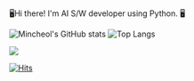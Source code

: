 
🖥️Hi there! I'm AI S/W developer using Python. 🖥️



![Mincheol's GitHub stats](https://github-readme-stats-git-addprogressrankicon-rickstaa.vercel.app/api?username=kimminchol1&hide=prs)
![Top Langs](https://github-readme-stats.vercel.app/api/top-langs/?username=kimminchol1&layout=compact)

<img src="https://img.shields.io/badge/JavaScript-f7df1e?style=flat-square&logo=JavaScript&logoColor=white"/>

[![Hits](https://hits.seeyoufarm.com/api/count/incr/badge.svg?url=https://github.com/kimminchol1/kimminchol1.git%2Fgjbae1212%2Fhit-counter&count_bg=%2379C83D&title_bg=%23555555&icon=&icon_color=%23E7E7E7&title=hits&edge_flat=false)](https://hits.seeyoufarm.com)
